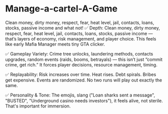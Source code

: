 # Manage-a-cartel-A-Game
Clean money, dirty money, respect, fear, heat level, jail, contacts, loans, stocks, passive income and what not!
✅ Depth:
Clean money, dirty money, respect, fear, heat level, jail, contacts, loans, stocks, passive income — that’s layers of economy, risk management, and player choice.
This feels like early Mafia Manager meets tiny GTA clicker.

✅ Gameplay Variety:
Crime tree unlocks, laundering methods, contacts upgrades, random events (raids, booms, betrayals) — this isn’t just “commit crime, get rich.” It forces player decisions, resource management, timing.

✅ Replayability:
Risk increases over time. Heat rises. Debt spirals. Bribes get expensive. Events are randomized.
No two runs will play out exactly the same.

✅ Personality & Tone:
The emojis, slang ("Loan sharks sent a message", "BUSTED", "Underground casino needs investors"), it feels alive, not sterile. That's important for immersion.
